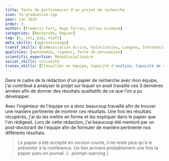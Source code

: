 ```yaml
---
title: Tests de performances d'un projet de recherche
icon: fa-graduation-cap
year: jan 2025
order: 3
author: [Frederic Fort, Hugo Forraz, Gilles Grimaud]
categories: [Recherche, Papier]
tag: [c, iot, pip, xipfs]
meta_skills: [apprentissage] 
transf_skills: [Communication écrite, Valorisation, Langues, Informatique]
qualities: [autonomie, rigueur, force de persuasion]
scientific_expertise: Monodisciplinaire 
social_skills: curiosité
transv_skills: [Travailler en équipe, Capacité d'analyse, Capacité de synthèse]
---
```


Dans le cadre de la rédaction d'un papier de recherche avec mon équipe, j'ai contribué à analyser le projet sur lequel on avait travaillé ces 3 dernières années afin de donner des résultats qualitatifs de ce que l'on a pu développer.

Avec l'ingénieur de l'équipe on a donc beaucoup travaillé afin de trouver une manière pertinente de montrer ces résultats. 
Une fois les résultats récupérés, j'ai du les mettre en forme et les expliquer dans le papier que l'on rédigeait. Lors de cette rédaction, j'ai beaucoup été mentoré par un post-doctorant de l'équipe afin de formuler de manière pertinente nos différents résultats.

> Le papier a été accepté en version courte, il ne reste plus qu'à le présenter à la conférence. Un lien arrivera probablement une fois la papier paru en journal.
{: .prompt-warning }
